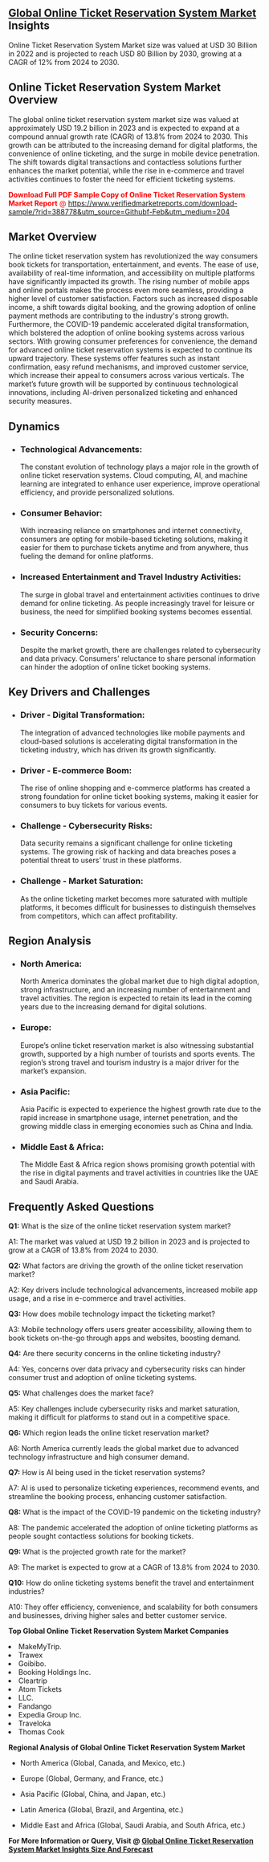 <h2><a href="https://www.verifiedmarketreports.com/download-sample/?rid=388778&amp;utm_source=Githubf&amp;utm_medium=204" target="_blank">Global Online Ticket Reservation System Market</a> Insights</h2><p>Online Ticket Reservation System Market size was valued at USD 30 Billion in 2022 and is projected to reach USD 80 Billion by 2030, growing at a CAGR of 12% from 2024 to 2030.</p><p> <!DOCTYPE html> <html lang="en"> <head> <meta charset="UTF-8"> <meta name="viewport" content="width=device-width, initial-scale=1.0"> <title>Online Ticket Reservation System Market Overview</title> </head> <body> <h2>Online Ticket Reservation System Market Overview</h2> <p>The global online ticket reservation system market size was valued at approximately USD 19.2 billion in 2023 and is expected to expand at a compound annual growth rate (CAGR) of 13.8% from 2024 to 2030. This growth can be attributed to the increasing demand for digital platforms, the convenience of online ticketing, and the surge in mobile device penetration. The shift towards digital transactions and contactless solutions further enhances the market potential, while the rise in e-commerce and travel activities continues to foster the need for efficient ticketing systems.</p> <p><p><span class=""><span style="color: #ff0000;"><strong>Download Full PDF Sample Copy of Online Ticket Reservation System Market Report</strong> @ </span><a href="https://www.verifiedmarketreports.com/download-sample/?rid=388778&amp;utm_source=Githubf-Feb&amp;utm_medium=204" target="_blank">https://www.verifiedmarketreports.com/download-sample/?rid=388778&amp;utm_source=Githubf-Feb&amp;utm_medium=204</a></span></p></p> <h2>Market Overview</h2> <p>The online ticket reservation system has revolutionized the way consumers book tickets for transportation, entertainment, and events. The ease of use, availability of real-time information, and accessibility on multiple platforms have significantly impacted its growth. The rising number of mobile apps and online portals makes the process even more seamless, providing a higher level of customer satisfaction. Factors such as increased disposable income, a shift towards digital booking, and the growing adoption of online payment methods are contributing to the industry's strong growth. Furthermore, the COVID-19 pandemic accelerated digital transformation, which bolstered the adoption of online booking systems across various sectors. With growing consumer preferences for convenience, the demand for advanced online ticket reservation systems is expected to continue its upward trajectory. These systems offer features such as instant confirmation, easy refund mechanisms, and improved customer service, which increase their appeal to consumers across various verticals. The market’s future growth will be supported by continuous technological innovations, including AI-driven personalized ticketing and enhanced security measures. <h2>Dynamics</h2> <ul> <li><h3>Technological Advancements:</h3> The constant evolution of technology plays a major role in the growth of online ticket reservation systems. Cloud computing, AI, and machine learning are integrated to enhance user experience, improve operational efficiency, and provide personalized solutions.</li> <li><h3>Consumer Behavior:</h3> With increasing reliance on smartphones and internet connectivity, consumers are opting for mobile-based ticketing solutions, making it easier for them to purchase tickets anytime and from anywhere, thus fueling the demand for online platforms.</li> <li><h3>Increased Entertainment and Travel Industry Activities:</h3> The surge in global travel and entertainment activities continues to drive demand for online ticketing. As people increasingly travel for leisure or business, the need for simplified booking systems becomes essential.</li> <li><h3>Security Concerns:</h3> Despite the market growth, there are challenges related to cybersecurity and data privacy. Consumers' reluctance to share personal information can hinder the adoption of online ticket booking systems.</li> </ul> <h2>Key Drivers and Challenges</h2> <ul> <li><h3>Driver - Digital Transformation:</h3> The integration of advanced technologies like mobile payments and cloud-based solutions is accelerating digital transformation in the ticketing industry, which has driven its growth significantly.</li> <li><h3>Driver - E-commerce Boom:</h3> The rise of online shopping and e-commerce platforms has created a strong foundation for online ticket booking systems, making it easier for consumers to buy tickets for various events.</li> <li><h3>Challenge - Cybersecurity Risks:</h3> Data security remains a significant challenge for online ticketing systems. The growing risk of hacking and data breaches poses a potential threat to users’ trust in these platforms.</li> <li><h3>Challenge - Market Saturation:</h3> As the online ticketing market becomes more saturated with multiple platforms, it becomes difficult for businesses to distinguish themselves from competitors, which can affect profitability.</li> </ul> <h2>Region Analysis</h2> <ul> <li><h3>North America:</h3> North America dominates the global market due to high digital adoption, strong infrastructure, and an increasing number of entertainment and travel activities. The region is expected to retain its lead in the coming years due to the increasing demand for digital solutions.</li> <li><h3>Europe:</h3> Europe’s online ticket reservation market is also witnessing substantial growth, supported by a high number of tourists and sports events. The region’s strong travel and tourism industry is a major driver for the market’s expansion.</li> <li><h3>Asia Pacific:</h3> Asia Pacific is expected to experience the highest growth rate due to the rapid increase in smartphone usage, internet penetration, and the growing middle class in emerging economies such as China and India.</li> <li><h3>Middle East & Africa:</h3> The Middle East & Africa region shows promising growth potential with the rise in digital payments and travel activities in countries like the UAE and Saudi Arabia.</li> </ul> <h2>Frequently Asked Questions</h2> <p><strong>Q1:</strong> What is the size of the online ticket reservation system market? <p>A1: The market was valued at USD 19.2 billion in 2023 and is projected to grow at a CAGR of 13.8% from 2024 to 2030.</p> <p><strong>Q2:</strong> What factors are driving the growth of the online ticket reservation market? <p>A2: Key drivers include technological advancements, increased mobile app usage, and a rise in e-commerce and travel activities.</p> <p><strong>Q3:</strong> How does mobile technology impact the ticketing market? <p>A3: Mobile technology offers users greater accessibility, allowing them to book tickets on-the-go through apps and websites, boosting demand.</p> <p><strong>Q4:</strong> Are there security concerns in the online ticketing industry? <p>A4: Yes, concerns over data privacy and cybersecurity risks can hinder consumer trust and adoption of online ticketing systems.</p> <p><strong>Q5:</strong> What challenges does the market face? <p>A5: Key challenges include cybersecurity risks and market saturation, making it difficult for platforms to stand out in a competitive space.</p> <p><strong>Q6:</strong> Which region leads the online ticket reservation market? <p>A6: North America currently leads the global market due to advanced technology infrastructure and high consumer demand.</p> <p><strong>Q7:</strong> How is AI being used in the ticket reservation systems? <p>A7: AI is used to personalize ticketing experiences, recommend events, and streamline the booking process, enhancing customer satisfaction.</p> <p><strong>Q8:</strong> What is the impact of the COVID-19 pandemic on the ticketing industry? <p>A8: The pandemic accelerated the adoption of online ticketing platforms as people sought contactless solutions for booking tickets.</p> <p><strong>Q9:</strong> What is the projected growth rate for the market? <p>A9: The market is expected to grow at a CAGR of 13.8% from 2024 to 2030.</p> <p><strong>Q10:</strong> How do online ticketing systems benefit the travel and entertainment industries? <p>A10: They offer efficiency, convenience, and scalability for both consumers and businesses, driving higher sales and better customer service.</p> </body> </html> </p><p><strong>Top Global Online Ticket Reservation System Market Companies</strong></p><div data-test-id=""><p><li>MakeMyTrip.</li><li> Trawex</li><li> Goibibo.</li><li> Booking Holdings Inc.</li><li> Cleartrip</li><li> Atom Tickets</li><li> LLC.</li><li> Fandango</li><li> Expedia Group Inc.</li><li> Traveloka</li><li> Thomas Cook</li></p><div><strong>Regional Analysis of&nbsp;Global Online Ticket Reservation System Market</strong></div><ul><li dir="ltr"><p dir="ltr">North America&nbsp;(Global, Canada, and Mexico, etc.)</p></li><li dir="ltr"><p dir="ltr">Europe (Global, Germany, and France, etc.)</p></li><li dir="ltr"><p dir="ltr">Asia Pacific&nbsp;(Global, China, and Japan, etc.)</p></li><li dir="ltr"><p dir="ltr">Latin America&nbsp;(Global, Brazil, and Argentina, etc.)</p></li><li dir="ltr">Middle East and Africa&nbsp;(Global, Saudi Arabia, and South Africa, etc.)</li></ul><p><strong>For More Information or Query, Visit @&nbsp;</strong><strong><a href="https://www.verifiedmarketreports.com/product/online-ticket-reservation-system-market/?utm_source=Githubf&amp;utm_medium=204" target="_blank">Global Online Ticket Reservation System Market Insights Size And Forecast</a></strong></p></div>
